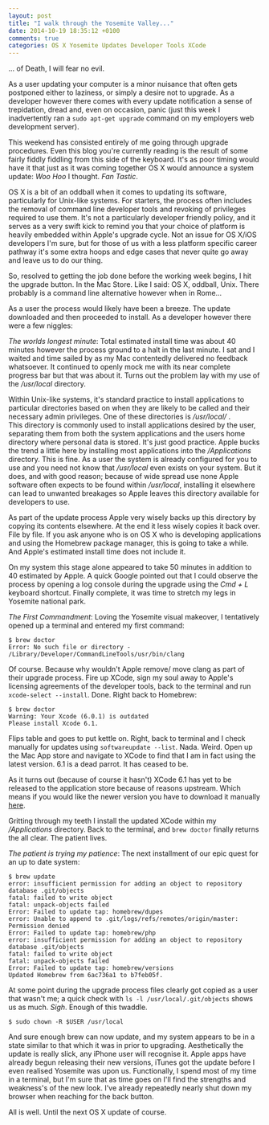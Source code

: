 ```yaml
---
layout: post
title: "I walk through the Yosemite Valley..."
date: 2014-10-19 18:35:12 +0100
comments: true
categories: OS X Yosemite Updates Developer Tools XCode
---
```


... of Death, I will fear no evil.

As a user updating your computer is a minor nuisance that often gets postponed 
either to laziness, or simply a desire not to upgrade.  As a developer however
there comes with every update notification a sense of trepidation, dread and,
even on occasion, panic (just this week I inadvertently ran a ``sudo apt-get
upgrade`` command on my employers web development server).

<!-- more -->

This weekend has consisted entirely of me going through upgrade procedures.
Even this blog you're currently reading is the result of some fairly fiddly
fiddling from this side of the keyboard.  It's as poor timing would have it that
just as it was coming together OS X would announce a system update: *Woo Hoo* I
thought.  *Fan Tastic*.  

OS X is a bit of an oddball when it comes to updating its software, particularly
for Unix-like systems. For starters, the process often includes the removal of
command line developer tools and revoking of privileges required to use them.
It's not a particularly developer friendly policy, and it serves as a very swift
kick to remind you that your choice of platform is heavily embedded within
Apple's upgrade cycle.  Not an issue for OS X/iOS developers I'm sure, but for
those of us with a less platform specific career pathway it's some extra hoops
and edge cases that never quite go away and leave us to do our thing.

So, resolved to getting the job done before the working week begins, I hit the
upgrade button.  In the Mac Store.  Like I said: OS X, oddball, Unix.  There
probably is a command line alternative however when in Rome...

As a user the process would likely have been a breeze.  The update downloaded
and then proceeded to install.  As a developer however there were a few niggles:

*The worlds longest minute*: Total estimated install time was about 40 minutes
however the process ground to a halt in the last minute.  I sat and I waited and 
time sailed by as my Mac contentedly delivered no feedback whatsoever. It
continued to openly mock me with its near complete progress bar but that was
about it.  Turns out the problem lay with my use of the */usr/local* directory.

Within Unix-like systems, it's standard practice to install applications to
particular directories based on when they are likely to be called and their
necessary admin privileges.  One of these directories is */usr/local/* .  
This directory is commonly used to install applications desired by the user, 
separating them from both the system applications and the users home directory 
where personal data is stored.  It's just good practice.  Apple bucks the trend 
a little here by installing most applications into the */Applications* 
directory.  This is fine.  As a user the system is already configured for you to 
use and you need not know that */usr/local* even exists on your system.  But it 
does, and with good reason; because of wide spread use none Apple software often 
expects to be found within */usr/local*, installing it elsewhere can lead to 
unwanted breakages so Apple leaves this directory available for developers to 
use.

As part of the update process Apple very wisely backs up this directory by
copying its contents elsewhere.  At the end it less wisely copies it back over.
File by file.  If you ask anyone who is on OS X who is developing applications 
and using the Homebrew package manager, this is going to take a while.  And
Apple's estimated install time  does not include it.

On my system this stage alone appeared to take 50 minutes in addition to 40
estimated by Apple.  A quick Google pointed out that I could observe the process
by opening a log console during the upgrade using the *Cmd + L* keyboard
shortcut.  Finally complete, it was time to stretch my legs in Yosemite national
park.

*The First Commandment*:  Loving the Yosemite visual makeover, I tentatively
opened up a terminal and entered my first command:

``` console brew doctor 
$ brew doctor
Error: No such file or directory - /Library/Developer/CommandLineTools/usr/bin/clang
```

Of course.  Because why wouldn't Apple remove/ move clang as part of their
upgrade process.  Fire up XCode, sign my soul away to Apple's licensing
agreements of the developer tools, back to the terminal and run 
``xcode-select --install``.  Done.  Right back to Homebrew:

``` console brew doctor 
$ brew doctor
Warning: Your Xcode (6.0.1) is outdated
Please install Xcode 6.1.
```

Flips table and goes to put kettle on.  Right, back to terminal and I check
manually for updates using ``softwareupdate --list``.  Nada.  Weird.  Open up
the Mac App store and navigate to XCode to find that I am in fact using the
latest version.  6.1 is a dead parrot.  It has ceased to be.

As it turns out (because of course it hasn't)  XCode 6.1 has yet to be released
to the application store because of reasons upstream.  Which means if you would
like the newer version you have to download it manually [here][1].

Gritting through my teeth I install the updated XCode within my */Applications*
directory.  Back to the terminal, and ``brew doctor`` finally returns the all
clear.  The patient lives.

*The patient is trying my patience*:  The next installment of our epic quest for 
an up to date system:

``` console brew update
$ brew update
error: insufficient permission for adding an object to repository database .git/objects
fatal: failed to write object
fatal: unpack-objects failed
Error: Failed to update tap: homebrew/dupes
error: Unable to append to .git/logs/refs/remotes/origin/master: Permission denied
Error: Failed to update tap: homebrew/php
error: insufficient permission for adding an object to repository database .git/objects
fatal: failed to write object
fatal: unpack-objects failed
Error: Failed to update tap: homebrew/versions
Updated Homebrew from 6ac736a1 to b7feb05f.
```

At some point during the upgrade process files clearly got copied as a user that
wasn't me; a quick check with ``ls -l /usr/local/.git/objects`` shows us as 
much.  *Sigh*.  Enough of this twaddle.

``` console chown
$ sudo chown -R $USER /usr/local
```

And sure enough brew can now update, and my system appears to be in a state
similar to that which it was in prior to upgrading.  Aesthetically the update is
really slick, any iPhone user will recognise it.  Apple apps have already begun
releasing their new versions, iTunes got the update before I even realised
Yosemite was upon us.  Functionally, I spend most of my time in a terminal, but
I'm sure that as time goes on I'll find the strengths and weakness's of the new
look.  I've already repeatedly nearly shut down my browser when reaching for the
back button.

All is well. Until the next OS X update of course.

[1]: https://developer.apple.com/xcode/downloads/ "XCode 6.1"

